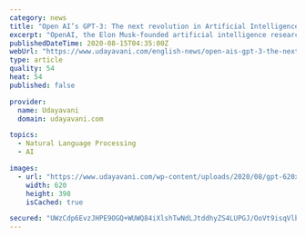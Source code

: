 ```yaml
---
category: news
title: "Open AI’s GPT-3: The next revolution in Artificial Intelligence"
excerpt: "OpenAI, the Elon Musk-founded artificial intelligence research lab, announced the arrival of the newest version of an AI system it had been working on that can mimic"
publishedDateTime: 2020-08-15T04:35:00Z
webUrl: "https://www.udayavani.com/english-news/open-ais-gpt-3-the-next-revolution-in-artificial-intelligence"
type: article
quality: 54
heat: 54
published: false

provider:
  name: Udayavani
  domain: udayavani.com

topics:
  - Natural Language Processing
  - AI

images:
  - url: "https://www.udayavani.com/wp-content/uploads/2020/08/gpt-620x398.png"
    width: 620
    height: 398
    isCached: true

secured: "UWzCdp6EvzJHPE9OGQ+WUWQ84iXlshTwNdLJtddhyZS4LUPGJ/OoVt9isqVlbTf8V8g+ktfxDSOgmCFLXslIM9PwpGKPv7C+3LRcxv1axW/3vzWYhk9c8UC1erA6/4Q3MYeUyZFiqv0bLTajc7dzKcjJG5d6L5S6bY4FdlmVgxnPa0zFNFSbBNURKgl2nnKUU4T84+mqxjgXphqNxoZ+MYWMyb3Cc4VmZr2B0wOFwNplHjMXTfttz/5m2KvK2/vkYyYijfTBUrYA4UjSHjLklAn/45cBWrfCII9onnUCd6u8A7NCFNcTbm/+X20A2/ZlOApeAw8i/5erZGinhLmQbg==;oZxbL1gdRi31ziFmyI1yLw=="
---
```


